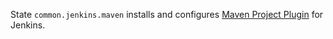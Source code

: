 
State `common.jenkins.maven` installs and configures [Maven Project Plugin](https://wiki.jenkins-ci.org/display/JENKINS/Maven+Project+Plugin) for Jenkins.

